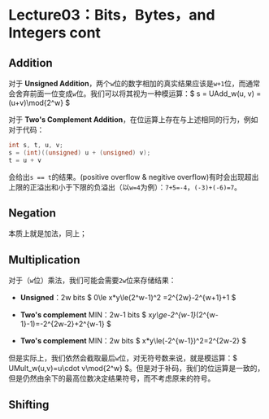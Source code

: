 # Lecture03：Bits，Bytes，and Integers cont

## Addition

对于 **Unsigned Addition**，两个`w`位的数字相加的真实结果应该是`w+1`位，而通常会舍弃前面一位变成`w`位。我们可以将其视为一种模运算：$ s = UAdd_w(u, v) = (u+v)\mod{2^w} $

对于 **Two's Complement Addition**，在位运算上存在与上述相同的行为，例如对于代码：

```c
int s, t, u, v;
s = (int)((unsigned) u + (unsigned) v);
t = u + v
```

会给出`s == t`的结果。(positive overflow & negitive overflow)有时会出现超出上限的正溢出和小于下限的负溢出（以`w=4`为例）：`7+5=-4`，`(-3)+(-6)=7`。

## Negation

本质上就是加法，同上；

## Multiplication

对于（`w`位）乘法，我们可能会需要`2w`位来存储结果：

- **Unsigned**：2w bits
  $ 0\le x*y\le(2^w-1)^2 =2^{2w}-2^{w+1}+1 $

- **Two's complement** MIN：2w-1 bits
  $ x*y\ge-2^{w-1}*(2^{w-1}-1)=-2^{2w-2}+2^{w-1} $

- **Two's complement** MIN：2w bits
  $ x*y\le(-2^{w-1})^2=2^{2w-2} $

但是实际上，我们依然会截取最后`w`位，对无符号数来说，就是模运算：$ UMult_w(u,v)=u\cdot v\mod{2^w} $。但是对于补码，我们的位运算是一致的，但是仍然由余下的最高位数决定结果符号，而不考虑原来的符号。

## Shifting
